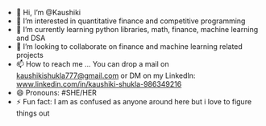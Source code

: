 - 👋 Hi, I’m @Kaushiki
- 👀 I’m interested in quantitative finance and competitive programming 
- 🌱 I’m currently learning python libraries, math, finance, machine learning and DSA  
- 💞️ I’m looking to collaborate on finance and machine learning related projects
- 📫 How to reach me ... You can drop a mail on kaushikishukla777@gmail.com or DM on my LinkedIn: www.linkedin.com/in/kaushiki-shukla-986349216 
- 😄 Pronouns: #SHE/HER
- ⚡ Fun fact: I am as confused as anyone around here but i love to figure things out

<!---
Kaushiki777/Kaushiki777 is a ✨ special ✨ repository because its `README.md` (this file) appears on your GitHub profile.
You can click the Preview link to take a look at your changes.
--->
